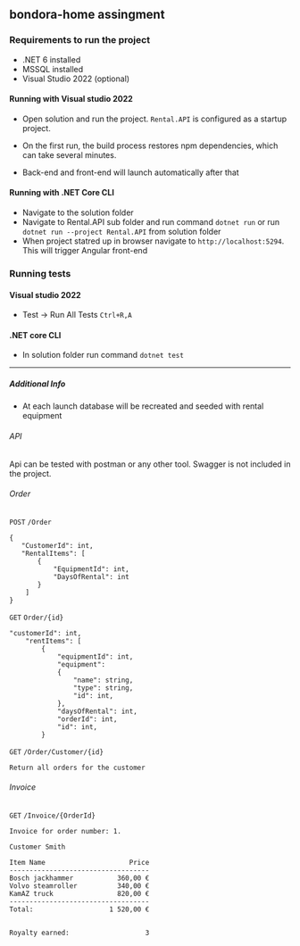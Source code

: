 ## bondora-home assingment

### Requirements to run the project

- .NET 6 installed
- MSSQL installed
- Visual Studio 2022 (optional)

#### Running with Visual studio 2022

- Open solution and run the project. `Rental.API` is configured as a startup project.

- On the first run, the build process restores npm dependencies, which can take several minutes.

- Back-end and front-end will launch automatically after that

#### Running with .NET Core CLI

- Navigate to the solution folder
- Navigate to Rental.API sub folder and run command `dotnet run` or run `dotnet run --project Rental.API` from solution folder
- When project statred up in browser navigate to `http://localhost:5294`. This will trigger Angular front-end

### Running tests

#### Visual studio 2022

- Test -> Run All Tests `Ctrl+R,A`

#### .NET core CLI

- In solution folder run command `dotnet test`

---

##### Additional Info

- At each launch database will be recreated and seeded with rental equipment

###### API

Api can be tested with postman or any other tool.
Swagger is not included in the project.

###### Order

`POST` `/Order`

```
{
   "CustomerId": int,
   "RentalItems": [
       {
           "EquipmentId": int,
           "DaysOfRental": int
       }
    ]
}
```

`GET` `Order/{id}`

```
"customerId": int,
    "rentItems": [
        {
            "equipmentId": int,
            "equipment":
            {
                "name": string,
                "type": string,
                "id": int,
            },
            "daysOfRental": int,
            "orderId": int,
            "id": int,
        }

```

`GET` `/Order/Customer/{id}`

```
Return all orders for the customer
```

###### Invoice

`GET` `/Invoice/{OrderId}`

```
Invoice for order number: 1.

Customer Smith

Item Name                     Price
-----------------------------------
Bosch jackhammer           360,00 €
Volvo steamroller          340,00 €
KamAZ truck                820,00 €
-----------------------------------
Total:                   1 520,00 €


Royalty earned:                   3
```
